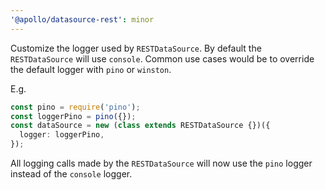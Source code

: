 ```yaml
---
'@apollo/datasource-rest': minor
---
```


Customize the logger used by `RESTDataSource`.
By default the `RESTDataSource` will use `console`.
Common use cases would be to override the default logger with `pino` or `winston`.

E.g.
```typescript
const pino = require('pino');
const loggerPino = pino({});
const dataSource = new (class extends RESTDataSource {})({
  logger: loggerPino,
});
```

All logging calls made by the `RESTDataSource` will now use the `pino` logger instead of the `console` logger.
